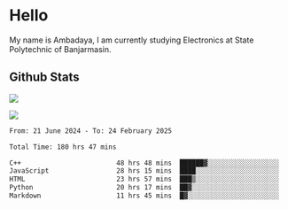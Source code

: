 # Hello

My name is Ambadaya, I am currently studying Electronics at State Polytechnic of Banjarmasin.

## Github Stats
![](https://komarev.com/ghpvc/?username=vorkey&color=41B883&style=for-the-badge)

![](https://readme-stat-vorkey.vercel.app/api/top-langs/?username=vorkey&theme=vue-dark&count_private=true&langs_count=6&size_weight=0.75&count_weight=0.25&layout=compact)

<!-- 
- 👯 I’m looking to collaborate on ... 
- 🤔 I’m looking for help with ...
- 💬 Ask me about ...
- 📫 How to reach me: ...
- 😄 Pronouns: ...
- ⚡ Fun fact: ... -->

<!--START_SECTION:waka-->

```txt
From: 21 June 2024 - To: 24 February 2025

Total Time: 180 hrs 47 mins

C++                        48 hrs 48 mins  ██████▓░░░░░░░░░░░░░░░░░░   26.63 %
JavaScript                 28 hrs 15 mins  ████░░░░░░░░░░░░░░░░░░░░░   15.41 %
HTML                       23 hrs 57 mins  ███▒░░░░░░░░░░░░░░░░░░░░░   13.07 %
Python                     20 hrs 17 mins  ██▓░░░░░░░░░░░░░░░░░░░░░░   11.06 %
Markdown                   11 hrs 45 mins  █▓░░░░░░░░░░░░░░░░░░░░░░░   06.41 %
```

<!--END_SECTION:waka-->
